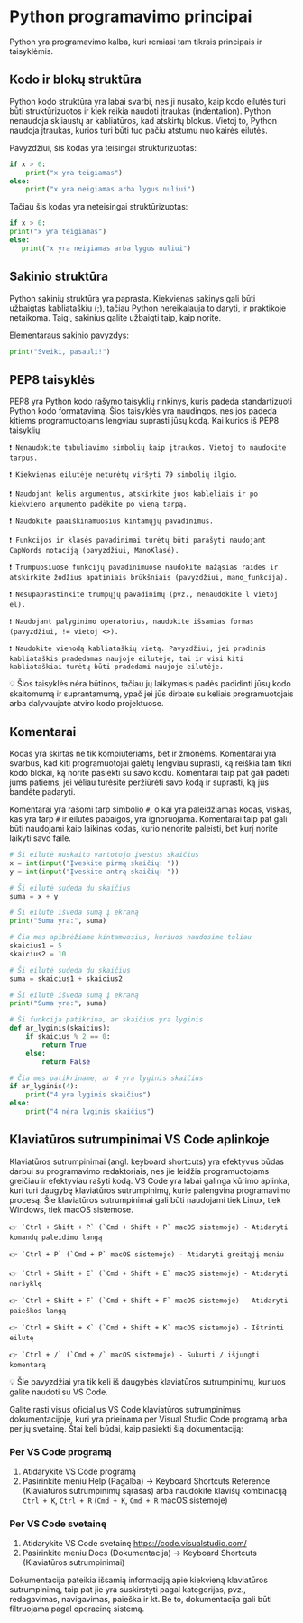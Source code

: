 # Python programavimo principai

Python yra programavimo kalba, kuri remiasi tam tikrais principais ir taisyklėmis.

## Kodo ir blokų struktūra

Python kodo struktūra yra labai svarbi, nes ji nusako, kaip kodo eilutės turi būti struktūrizuotos ir kiek reikia naudoti įtraukas (indentation). Python nenaudoja skliaustų ar kabliatūros, kad atskirtų blokus. Vietoj to, Python naudoja įtraukas, kurios turi būti tuo pačiu atstumu nuo kairės eilutės.

Pavyzdžiui, šis kodas yra teisingai struktūrizuotas:

```Python
if x > 0:
    print("x yra teigiamas")
else:
    print("x yra neigiamas arba lygus nuliui")
```

Tačiau šis kodas yra neteisingai struktūrizuotas:

```Python
if x > 0:
print("x yra teigiamas")
else:
   print("x yra neigiamas arba lygus nuliui")
```

## Sakinio struktūra

Python sakinių struktūra yra paprasta. Kiekvienas sakinys gali būti užbaigtas kabliataškiu (;), tačiau Python nereikalauja to daryti, ir praktikoje netaikoma. Taigi, sakinius galite užbaigti taip, kaip norite.

Elementaraus sakinio pavyzdys:

```Python
print("Sveiki, pasauli!")
```

## PEP8 taisyklės

PEP8 yra Python kodo rašymo taisyklių rinkinys, kuris padeda standartizuoti Python kodo formatavimą. Šios taisyklės yra naudingos, nes jos padeda kitiems programuotojams lengviau suprasti jūsų kodą. Kai kurios iš PEP8 taisyklių:

```Text
❗ Nenaudokite tabuliavimo simbolių kaip įtraukos. Vietoj to naudokite tarpus.

❗ Kiekvienas eilutėje neturėtų viršyti 79 simbolių ilgio.

❗ Naudojant kelis argumentus, atskirkite juos kableliais ir po kiekvieno argumento padėkite po vieną tarpą.

❗ Naudokite paaiškinamuosius kintamųjų pavadinimus.

❗ Funkcijos ir klasės pavadinimai turėtų būti parašyti naudojant CapWords notaciją (pavyzdžiui, ManoKlasė).

❗ Trumpuosiuose funkcijų pavadinimuose naudokite mažąsias raides ir atskirkite žodžius apatiniais brūkšniais (pavyzdžiui, mano_funkcija).

❗ Nesupaprastinkite trumpųjų pavadinimų (pvz., nenaudokite l vietoj el).

❗ Naudojant palyginimo operatorius, naudokite išsamias formas (pavyzdžiui, != vietoj <>).

❗ Naudokite vienodą kabliataškių vietą. Pavyzdžiui, jei pradinis kabliataškis pradedamas naujoje eilutėje, tai ir visi kiti kabliataškiai turėtų būti pradedami naujoje eilutėje.
```

💡 Šios taisyklės nėra būtinos, tačiau jų laikymasis padės padidinti jūsų kodo skaitomumą ir suprantamumą, ypač jei jūs dirbate su keliais programuotojais arba dalyvaujate atviro kodo projektuose.

## Komentarai

Kodas yra skirtas ne tik kompiuteriams, bet ir žmonėms. Komentarai yra svarbūs, kad kiti programuotojai galėtų lengviau suprasti, ką reiškia tam tikri kodo blokai, ką norite pasiekti su savo kodu. Komentarai taip pat gali padėti jums patiems, jei vėliau turėsite peržiūrėti savo kodą ir suprasti, ką jūs bandėte padaryti.

Komentarai yra rašomi tarp simbolio `#`, o kai yra paleidžiamas kodas, viskas, kas yra tarp `#` ir eilutės pabaigos, yra ignoruojama. Komentarai taip pat gali būti naudojami kaip laikinas kodas, kurio nenorite paleisti, bet kurį norite laikyti savo faile.

```Python
# Ši eilutė nuskaito vartotojo įvestus skaičius
x = int(input("Įveskite pirmą skaičių: "))
y = int(input("Įveskite antrą skaičių: "))

# Ši eilutė sudeda du skaičius
suma = x + y

# Ši eilutė išveda sumą į ekraną
print("Suma yra:", suma)
```

```Python
# Čia mes apibrėžiame kintamuosius, kuriuos naudosime toliau
skaicius1 = 5
skaicius2 = 10

# Ši eilutė sudeda du skaičius
suma = skaicius1 + skaicius2

# Ši eilutė išveda sumą į ekraną
print("Suma yra:", suma)
```

```Python
# Ši funkcija patikrina, ar skaičius yra lyginis
def ar_lyginis(skaicius):
    if skaicius % 2 == 0:
        return True
    else:
        return False

# Čia mes patikriname, ar 4 yra lyginis skaičius
if ar_lyginis(4):
    print("4 yra lyginis skaičius")
else:
    print("4 nėra lyginis skaičius")
```

## Klaviatūros sutrumpinimai VS Code aplinkoje

Klaviatūros sutrumpinimai (angl. keyboard shortcuts) yra efektyvus būdas darbui su programavimo redaktoriais, nes jie leidžia programuotojams greičiau ir efektyviau rašyti kodą. VS Code yra labai galinga kūrimo aplinka, kuri turi daugybę klaviatūros sutrumpinimų, kurie palengvina programavimo procesą. Šie klaviatūros sutrumpinimai gali būti naudojami tiek Linux, tiek Windows, tiek macOS sistemose.

```Text
👉 `Ctrl + Shift + P` (`Cmd + Shift + P` macOS sistemoje) - Atidaryti komandų paleidimo langą

👉 `Ctrl + P` (`Cmd + P` macOS sistemoje) - Atidaryti greitąjį meniu

👉 `Ctrl + Shift + E` (`Cmd + Shift + E` macOS sistemoje) - Atidaryti naršyklę

👉 `Ctrl + Shift + F` (`Cmd + Shift + F` macOS sistemoje) - Atidaryti paieškos langą

👉 `Ctrl + Shift + K` (`Cmd + Shift + K` macOS sistemoje) - Ištrinti eilutę

👉 `Ctrl + /` (`Cmd + /` macOS sistemoje) - Sukurti / išjungti komentarą
```

💡 Šie pavyzdžiai yra tik keli iš daugybės klaviatūros sutrumpinimų, kuriuos galite naudoti su VS Code.

Galite rasti visus oficialius VS Code klaviatūros sutrumpinimus dokumentacijoje, kuri yra prieinama per Visual Studio Code programą arba per jų svetainę. Štai keli būdai, kaip pasiekti šią dokumentaciją:

### Per VS Code programą

1. Atidarykite VS Code programą
2. Pasirinkite meniu Help (Pagalba) -> Keyboard Shortcuts Reference (Klaviatūros sutrumpinimų sąrašas) arba naudokite klavišų kombinaciją `Ctrl + K`, `Ctrl + R` (`Cmd + K`, `Cmd + R` macOS sistemoje)

### Per VS Code svetainę

1. Atidarykite VS Code svetainę https://code.visualstudio.com/
2. Pasirinkite meniu Docs (Dokumentacija) -> Keyboard Shortcuts (Klaviatūros sutrumpinimai)

Dokumentacija pateikia išsamią informaciją apie kiekvieną klaviatūros sutrumpinimą, taip pat jie yra suskirstyti pagal kategorijas, pvz., redagavimas, navigavimas, paieška ir kt. Be to, dokumentacija gali būti filtruojama pagal operacinę sistemą.